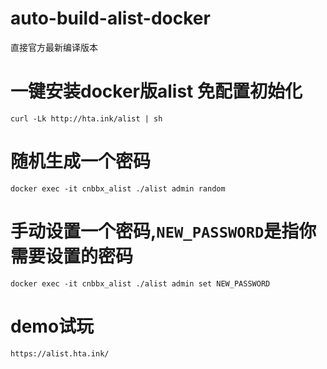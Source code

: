 # auto-build-alist-docker
直接官方最新编译版本

# 一键安装docker版alist 免配置初始化
```
curl -Lk http://hta.ink/alist | sh
```

# 随机生成一个密码
```
docker exec -it cnbbx_alist ./alist admin random
```

# 手动设置一个密码,`NEW_PASSWORD`是指你需要设置的密码
```
docker exec -it cnbbx_alist ./alist admin set NEW_PASSWORD
```

# demo试玩
```
https://alist.hta.ink/
```
